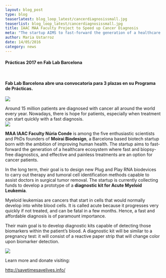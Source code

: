 ```yaml
---
layout: blog_post
type: blog
teaserlatest: blog_loop_latest/cancerdiagnosissmall.jpg
teaserlist: blog_loop_latest/cancerdiagnosissmall.jpg
title: IAAC MAA Faculty Project to Speed up Cancer Diagnosis
meta: "The startup AIMS to fast-forward the generation of a healthcare ecosystem where fast and biopsy-free diagnostics, and effective and painless treatments are an option for cancer patients."
author: Maria Ustarroz
date: 14/05/2016
category: news
---
```


<h4>Prácticas 2017 en Fab Lab Barcelona</h4>
<br>

<strong>Fab Lab Barcelona abre una convocatoria para 3 plazas en su Programa de Prácticas.</strong><br>
<br>
<img src= "http://www.fablabbcn.org/img/blog/blog_loop_latest/INTERNSSMALL.jpg" align="middle"> 

Around 15 million patients are diagnosed with cancer all around the world every year. Nowadays, there is hope for patients, especially when treatment can start quickly with a fast diagnosis.<br>
<img src= "http://www.fablabbcn.org/img/blog/blog_loop_latest/cancerdiagnosis1.png" align="middle"> 
<br>

<strong>MAA IAAC Faculty Núria Conde</strong> is among the five enthusiastic scientists and PhDs founders of <strong>Moirai Biodesign</strong>, a Barcelona based biotech startup born with the ambition of improving human health. The startup aims to fast-forward the generation of a healthcare ecosystem where fast and biopsy-free diagnostics, and effective and painless treatments are an option for cancer patients.<br>

In the long term, their goal is to design new Plug and Play RNA biodevices to carry out therapy and tumoral cell identification methods capable to assist doctors in surgical tumor removal. The startup is currently collecting funds to develop a prototype of a <strong>diagnostic kit for Acute Myeloid Leukemia</strong>.<br>

Myeloid leukemias are cancers that start in cells that would normally develop into white blood cells. It is called acute because it progresses very quickly if not treated, and can be fatal in a few months. Hence, a fast and affordable diagnosis is of paramount importance.<br>

Their main goal is to develop diagnostic kits capable of detecting those biomarkers within the patient’s blood. A diagnostic kit will be similar to a pregnancy test: it will consist of a reactive paper strip that will change color upon biomarker detection.<br>

<img src= "http://www.fablabbcn.org/img/blog/blog_loop_latest/cancerdiagnosis2.png" align="middle"> 
<br>

Learn more and donate visiting: <br>

<a href="http://savetimesavelives.info/">http://savetimesavelives.info/</a> <br>



